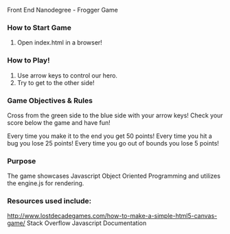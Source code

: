 Front End Nanodegree - Frogger Game

### How to Start Game
1. Open index.html in a browser!

### How to Play!
1. Use arrow keys to control our hero.
2. Try to get to the other side!

### Game Objectives & Rules
Cross from the green side to the blue side with your arrow keys! Check your score below the game and have fun!

Every time you make it to the end you get 50 points!
Every time you hit a bug you lose 25 points!
Every time you go out of bounds you lose 5 points!

### Purpose
The game showcases Javascript Object Oriented Programming and utilizes the engine.js for rendering.



### Resources used include:
http://www.lostdecadegames.com/how-to-make-a-simple-html5-canvas-game/
Stack Overflow
Javascript Documentation